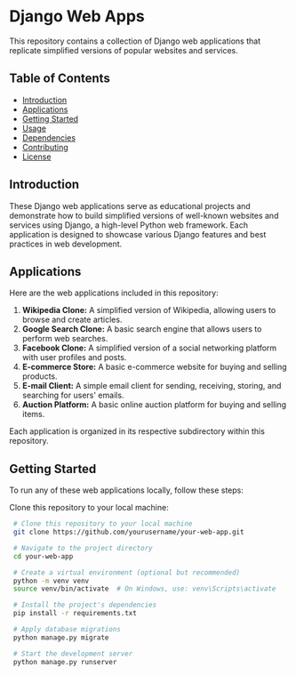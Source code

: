 # Django Web Apps

This repository contains a collection of Django web applications that replicate simplified versions of popular websites and services.

## Table of Contents

- [Introduction](#introduction)
- [Applications](#applications)
- [Getting Started](#getting-started)
- [Usage](#usage)
- [Dependencies](#dependencies)
- [Contributing](#contributing)
- [License](#license)

## Introduction

These Django web applications serve as educational projects and demonstrate how to build simplified versions of well-known websites and services using Django, a high-level Python web framework. Each application is designed to showcase various Django features and best practices in web development.

## Applications

Here are the web applications included in this repository:

1. **Wikipedia Clone:** A simplified version of Wikipedia, allowing users to browse and create articles.
2. **Google Search Clone:** A basic search engine that allows users to perform web searches.
3. **Facebook Clone:** A simplified version of a social networking platform with user profiles and posts.
4. **E-commerce Store:** A basic e-commerce website for buying and selling products.
5. **E-mail Client:** A simple email client for sending, receiving, storing, and searching for users' emails.
6. **Auction Platform:** A basic online auction platform for buying and selling items.

Each application is organized in its respective subdirectory within this repository.

## Getting Started

To run any of these web applications locally, follow these steps:

   Clone this repository to your local machine:
   ```bash
    # Clone this repository to your local machine
    git clone https://github.com/yourusername/your-web-app.git

    # Navigate to the project directory
    cd your-web-app

    # Create a virtual environment (optional but recommended)
    python -m venv venv
    source venv/bin/activate  # On Windows, use: venv\Scripts\activate

    # Install the project's dependencies
    pip install -r requirements.txt

    # Apply database migrations
    python manage.py migrate

    # Start the development server
    python manage.py runserver

